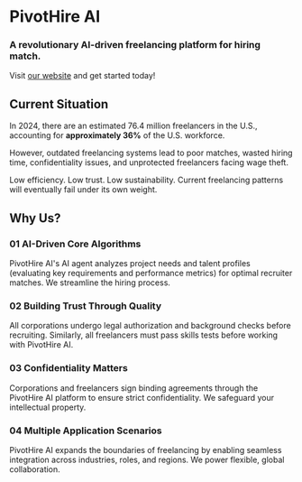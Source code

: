 # PivotHire AI

### A revolutionary AI-driven freelancing platform for hiring match.

Visit [our website](https://www.pivothire.tech/) and get started today!

## Current Situation

In 2024, there are an estimated 76.4 million freelancers in the U.S., accounting for **approximately 36%** of the U.S. workforce.

However, outdated freelancing systems lead to poor matches, wasted hiring time, confidentiality issues, and unprotected freelancers facing wage theft.

Low efficiency. Low trust. Low sustainability. Current freelancing patterns will eventually fail under its own weight.

## Why Us?

### 01 AI-Driven Core Algorithms

PivotHire AI's AI agent analyzes project needs and talent profiles (evaluating key requirements and performance metrics) for optimal recruiter matches. We streamline the hiring process.

### 02 Building Trust Through Quality

All corporations undergo legal authorization and background checks before recruiting. Similarly, all freelancers must pass skills tests before working with PivotHire AI.

### 03 Confidentiality Matters

Corporations and freelancers sign binding agreements through the PivotHire AI platform to ensure strict confidentiality. We safeguard your intellectual property.

### 04 Multiple Application Scenarios

PivotHire AI expands the boundaries of freelancing by enabling seamless integration across industries, roles, and regions. We power flexible, global collaboration.
